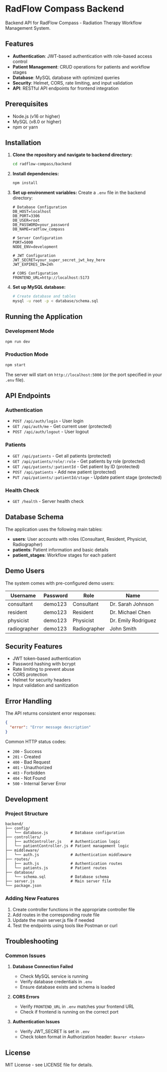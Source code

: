 # RadFlow Compass Backend

Backend API for RadFlow Compass - Radiation Therapy Workflow Management System.

## Features

- **Authentication**: JWT-based authentication with role-based access control
- **Patient Management**: CRUD operations for patients and workflow stages
- **Database**: MySQL database with optimized queries
- **Security**: Helmet, CORS, rate limiting, and input validation
- **API**: RESTful API endpoints for frontend integration

## Prerequisites

- Node.js (v16 or higher)
- MySQL (v8.0 or higher)
- npm or yarn

## Installation

1. **Clone the repository and navigate to backend directory:**
   ```bash
   cd radflow-compass/backend
   ```

2. **Install dependencies:**
   ```bash
   npm install
   ```

3. **Set up environment variables:**
   Create a `.env` file in the backend directory:
   ```env
   # Database Configuration
   DB_HOST=localhost
   DB_PORT=3306
   DB_USER=root
   DB_PASSWORD=your_password
   DB_NAME=radflow_compass

   # Server Configuration
   PORT=5000
   NODE_ENV=development

   # JWT Configuration
   JWT_SECRET=your_super_secret_jwt_key_here
   JWT_EXPIRES_IN=24h

   # CORS Configuration
   FRONTEND_URL=http://localhost:5173
   ```

4. **Set up MySQL database:**
   ```bash
   # Create database and tables
   mysql -u root -p < database/schema.sql
   ```

## Running the Application

### Development Mode
```bash
npm run dev
```

### Production Mode
```bash
npm start
```

The server will start on `http://localhost:5000` (or the port specified in your `.env` file).

## API Endpoints

### Authentication
- `POST /api/auth/login` - User login
- `GET /api/auth/me` - Get current user (protected)
- `POST /api/auth/logout` - User logout

### Patients
- `GET /api/patients` - Get all patients (protected)
- `GET /api/patients/role/:role` - Get patients by role (protected)
- `GET /api/patients/:patientId` - Get patient by ID (protected)
- `POST /api/patients` - Add new patient (protected)
- `PUT /api/patients/:patientId/stage` - Update patient stage (protected)

### Health Check
- `GET /health` - Server health check

## Database Schema

The application uses the following main tables:

- **users**: User accounts with roles (Consultant, Resident, Physicist, Radiographer)
- **patients**: Patient information and basic details
- **patient_stages**: Workflow stages for each patient

## Demo Users

The system comes with pre-configured demo users:

| Username    | Password | Role        | Name                |
|-------------|----------|-------------|---------------------|
| consultant  | demo123  | Consultant  | Dr. Sarah Johnson   |
| resident    | demo123  | Resident    | Dr. Michael Chen    |
| physicist   | demo123  | Physicist   | Dr. Emily Rodriguez |
| radiographer| demo123  | Radiographer| John Smith          |

## Security Features

- JWT token-based authentication
- Password hashing with bcrypt
- Rate limiting to prevent abuse
- CORS protection
- Helmet for security headers
- Input validation and sanitization

## Error Handling

The API returns consistent error responses:

```json
{
  "error": "Error message description"
}
```

Common HTTP status codes:
- `200` - Success
- `201` - Created
- `400` - Bad Request
- `401` - Unauthorized
- `403` - Forbidden
- `404` - Not Found
- `500` - Internal Server Error

## Development

### Project Structure
```
backend/
├── config/
│   └── database.js          # Database configuration
├── controllers/
│   ├── authController.js    # Authentication logic
│   └── patientController.js # Patient management logic
├── middleware/
│   └── auth.js              # Authentication middleware
├── routes/
│   ├── auth.js              # Authentication routes
│   └── patients.js          # Patient routes
├── database/
│   └── schema.sql           # Database schema
├── server.js                # Main server file
└── package.json
```

### Adding New Features

1. Create controller functions in the appropriate controller file
2. Add routes in the corresponding route file
3. Update the main server.js file if needed
4. Test the endpoints using tools like Postman or curl

## Troubleshooting

### Common Issues

1. **Database Connection Failed**
   - Check MySQL service is running
   - Verify database credentials in `.env`
   - Ensure database exists and schema is loaded

2. **CORS Errors**
   - Verify `FRONTEND_URL` in `.env` matches your frontend URL
   - Check if frontend is running on the correct port

3. **Authentication Issues**
   - Verify JWT_SECRET is set in `.env`
   - Check token format in Authorization header: `Bearer <token>`

## License

MIT License - see LICENSE file for details.
